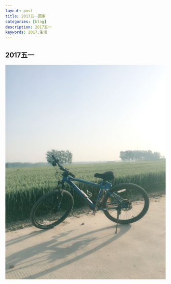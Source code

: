 ```yaml
---
layout: post
title: 2017五一回家
categories: [blog]
description: 2017五一
keywords: 2017,生活
---
```


## 2017五一

![乡间风光](/images/blog/img20170501001.jpg)
